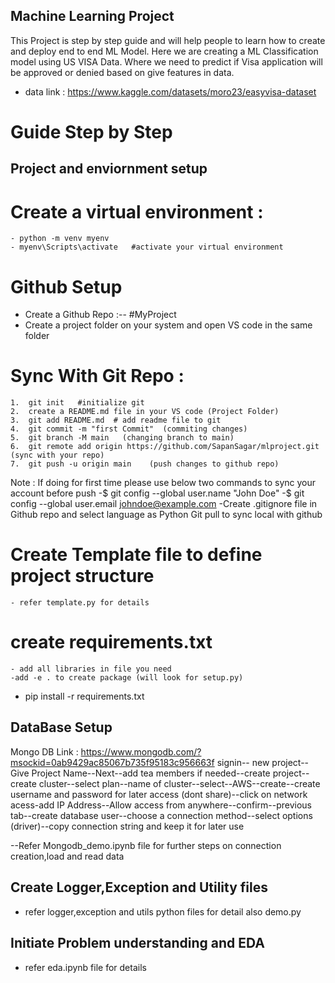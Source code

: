 ##  Machine Learning Project
This Project is step by step guide and will help people to learn how to create and deploy end to end ML Model.
Here we are creating a ML Classification model using US VISA Data. Where we need to predict if Visa application will be approved or denied based on give features in data.

- data link : https://www.kaggle.com/datasets/moro23/easyvisa-dataset

# Guide Step by Step
## Project and enviornment setup

# Create a virtual environment :
    - python -m venv myenv
    - myenv\Scripts\activate   #activate your virtual environment

# Github Setup
- Create a Github Repo :-- #MyProject
- Create a project folder on your system and open VS code in the same folder
# Sync With Git Repo :
    1.	git init   #initialize git 
    2.	create a README.md file in your VS code (Project Folder)
    3.	git add README.md  # add readme file to git
    4.	git commit -m "first Commit"  (commiting changes)
    5.	git branch -M main   (changing branch to main)
    6.	git remote add origin https://github.com/SapanSagar/mlproject.git  (sync with your repo)
    7.	git push -u origin main    (push changes to github repo)

Note : If doing for first time please use below two commands to sync your account before push
-$ git config --global user.name "John Doe"
-$ git config --global user.email johndoe@example.com
-Create .gitignore file in Github repo and select language as Python
Git pull to sync local with github

# Create Template file to define project structure
    - refer template.py for details
# create requirements.txt
    - add all libraries in file you need
    -add -e . to create package (will look for setup.py)

- pip install -r requirements.txt

## DataBase Setup
Mongo DB Link : https://www.mongodb.com/?msockid=0ab9429ac85067b735f95183c956663f
signin--    new project--Give Project Name--Next--add tea members if needed--create project--
create cluster--select plan--name of cluster--select--AWS--create--create username and password for later access (dont share)--click on network acess-add IP Address--Allow access from anywhere--confirm--previous tab--create database user--choose a connection method--select options (driver)--copy connection string and keep it for later use

--Refer Mongodb_demo.ipynb file for further steps on connection creation,load and read data 

## Create Logger,Exception and Utility files
- refer logger,exception and utils python files for detail also demo.py

## Initiate Problem understanding and EDA
- refer eda.ipynb file for details



